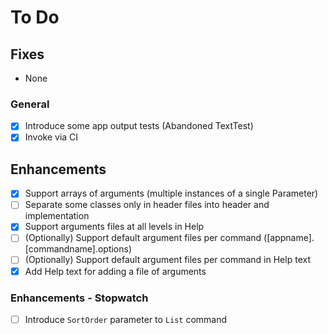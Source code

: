 # To Do

## Fixes

- None

### General

- [X] Introduce some app output tests (Abandoned TextTest)
- [X] Invoke via CI

## Enhancements

- [X] Support arrays of arguments (multiple instances of a single Parameter)
- [ ] Separate some classes only in header files into header and implementation
- [X] Support arguments files at all levels in Help
- [ ] (Optionally) Support default argument files per command ([appname].[commandname].options)
- [ ] (Optionally) Support default argument files per command in Help text
- [X] Add Help text for adding a file of arguments

### Enhancements - Stopwatch

- [ ] Introduce `SortOrder` parameter to `List` command
